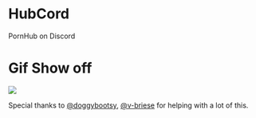 # HubCord
PornHub on Discord

# Gif Show off
![]([https://github.com/Your_Repository_Name/Your_GIF_Name.gif](https://github.com/ThePrimoris/HubCord/blob/master/HubCord.gif))

Special thanks to [@doggybootsy](https://github.com/doggybootsy), [@v-briese](https://github.com/v-briese) for helping with a lot of this.
